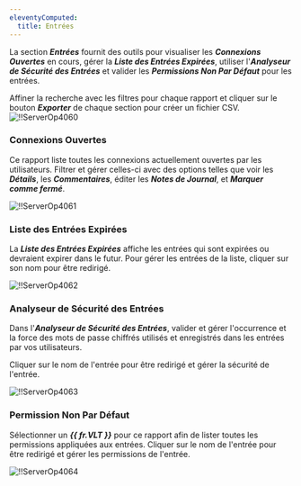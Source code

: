 ```yaml
---
eleventyComputed:
  title: Entrées
---
```

La section ***Entrées*** fournit des outils pour visualiser les ***Connexions Ouvertes*** en cours, gérer la ***Liste des Entrées Expirées***, utiliser l'***Analyseur de Sécurité des Entrées*** et valider les ***Permissions Non Par Défaut*** pour les entrées.

Affiner la recherche avec les filtres pour chaque rapport et cliquer sur le bouton ***Exporter*** de chaque section pour créer un fichier CSV.
![!!ServerOp4060](https://cdnweb.devolutions.net/docs/docs_en_server_ServerOp4060.png)

### Connexions Ouvertes
Ce rapport liste toutes les connexions actuellement ouvertes par les utilisateurs. Filtrer et gérer celles-ci avec des options telles que voir les ***Détails***, les ***Commentaires***, éditer les ***Notes de Journal***, et ***Marquer comme fermé***.

![!!ServerOp4061](https://cdnweb.devolutions.net/docs/docs_en_server_ServerOp4061.png)
### Liste des Entrées Expirées
La ***Liste des Entrées Expirées*** affiche les entrées qui sont expirées ou devraient expirer dans le futur. Pour gérer les entrées de la liste, cliquer sur son nom pour être redirigé.

![!!ServerOp4062](https://cdnweb.devolutions.net/docs/docs_en_server_ServerOp4062.png)
### Analyseur de Sécurité des Entrées
Dans l'***Analyseur de Sécurité des Entrées***, valider et gérer l'occurrence et la force des mots de passe chiffrés utilisés et enregistrés dans les entrées par vos utilisateurs.

Cliquer sur le nom de l'entrée pour être redirigé et gérer la sécurité de l'entrée.

![!!ServerOp4063](https://cdnweb.devolutions.net/docs/docs_en_server_ServerOp4063.png)
### Permission Non Par Défaut
Sélectionner un ***{{ fr.VLT }}*** pour ce rapport afin de lister toutes les permissions appliquées aux entrées. Cliquer sur le nom de l'entrée pour être redirigé et gérer les permissions de l'entrée.

![!!ServerOp4064](https://cdnweb.devolutions.net/docs/docs_en_server_ServerOp4064.png)
